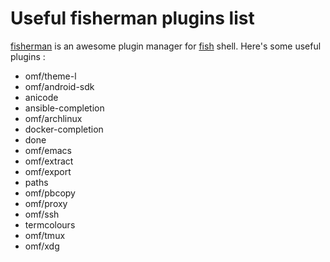 # Useful fisherman plugins list

[fisherman](http://fisherman.sh) is an awesome plugin manager for [fish](http://fish.sh) shell. Here's some useful plugins :

- omf/theme-l
- omf/android-sdk
- anicode
- ansible-completion
- omf/archlinux
- docker-completion
- done
- omf/emacs
- omf/extract
- omf/export
- paths
- omf/pbcopy
- omf/proxy
- omf/ssh
- termcolours
- omf/tmux
- omf/xdg
